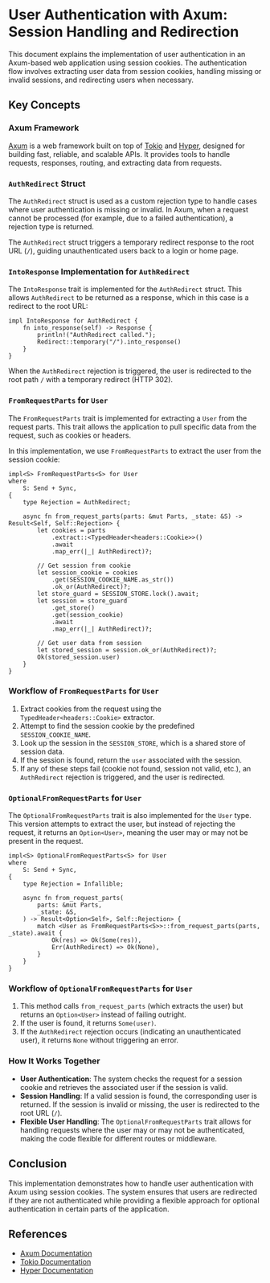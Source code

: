 # User Authentication with Axum: Session Handling and Redirection

This document explains the implementation of user authentication in an Axum-based web application using session cookies. The authentication flow involves extracting user data from session cookies, handling missing or invalid sessions, and redirecting users when necessary.

## Key Concepts

### Axum Framework
[Axum](https://github.com/tokio-rs/axum) is a web framework built on top of [Tokio](https://tokio.rs/) and [Hyper](https://hyper.rs/), designed for building fast, reliable, and scalable APIs. It provides tools to handle requests, responses, routing, and extracting data from requests.

### `AuthRedirect` Struct
The `AuthRedirect` struct is used as a custom rejection type to handle cases where user authentication is missing or invalid. In Axum, when a request cannot be processed (for example, due to a failed authentication), a rejection type is returned.

The `AuthRedirect` struct triggers a temporary redirect response to the root URL (`/`), guiding unauthenticated users back to a login or home page.

### `IntoResponse` Implementation for `AuthRedirect`
The `IntoResponse` trait is implemented for the `AuthRedirect` struct. This allows `AuthRedirect` to be returned as a response, which in this case is a redirect to the root URL:

```rust,ignore
impl IntoResponse for AuthRedirect {
    fn into_response(self) -> Response {
        println!("AuthRedirect called.");
        Redirect::temporary("/").into_response()
    }
}
```

When the `AuthRedirect` rejection is triggered, the user is redirected to the root path `/` with a temporary redirect (HTTP 302).

### `FromRequestParts` for `User`
The `FromRequestParts` trait is implemented for extracting a `User` from the request parts. This trait allows the application to pull specific data from the request, such as cookies or headers.

In this implementation, we use `FromRequestParts` to extract the user from the session cookie:

```rust,ignore
impl<S> FromRequestParts<S> for User
where
    S: Send + Sync,
{
    type Rejection = AuthRedirect;

    async fn from_request_parts(parts: &mut Parts, _state: &S) -> Result<Self, Self::Rejection> {
        let cookies = parts
            .extract::<TypedHeader<headers::Cookie>>()
            .await
            .map_err(|_| AuthRedirect)?;

        // Get session from cookie
        let session_cookie = cookies
            .get(SESSION_COOKIE_NAME.as_str())
            .ok_or(AuthRedirect)?;
        let store_guard = SESSION_STORE.lock().await;
        let session = store_guard
            .get_store()
            .get(session_cookie)
            .await
            .map_err(|_| AuthRedirect)?;

        // Get user data from session
        let stored_session = session.ok_or(AuthRedirect)?;
        Ok(stored_session.user)
    }
}
```

### Workflow of `FromRequestParts` for `User`
1. Extract cookies from the request using the `TypedHeader<headers::Cookie>` extractor.
2. Attempt to find the session cookie by the predefined `SESSION_COOKIE_NAME`.
3. Look up the session in the `SESSION_STORE`, which is a shared store of session data.
4. If the session is found, return the `user` associated with the session.
5. If any of these steps fail (cookie not found, session not valid, etc.), an `AuthRedirect` rejection is triggered, and the user is redirected.

### `OptionalFromRequestParts` for `User`
The `OptionalFromRequestParts` trait is also implemented for the `User` type. This version attempts to extract the user, but instead of rejecting the request, it returns an `Option<User>`, meaning the user may or may not be present in the request.

```rust,ignore
impl<S> OptionalFromRequestParts<S> for User
where
    S: Send + Sync,
{
    type Rejection = Infallible;

    async fn from_request_parts(
        parts: &mut Parts,
        _state: &S,
    ) -> Result<Option<Self>, Self::Rejection> {
        match <User as FromRequestParts<S>>::from_request_parts(parts, _state).await {
            Ok(res) => Ok(Some(res)),
            Err(AuthRedirect) => Ok(None),
        }
    }
}
```

### Workflow of `OptionalFromRequestParts` for `User`
1. This method calls `from_request_parts` (which extracts the user) but returns an `Option<User>` instead of failing outright.
2. If the user is found, it returns `Some(user)`.
3. If the `AuthRedirect` rejection occurs (indicating an unauthenticated user), it returns `None` without triggering an error.

### How It Works Together
- **User Authentication**: The system checks the request for a session cookie and retrieves the associated user if the session is valid.
- **Session Handling**: If a valid session is found, the corresponding user is returned. If the session is invalid or missing, the user is redirected to the root URL (`/`).
- **Flexible User Handling**: The `OptionalFromRequestParts` trait allows for handling requests where the user may or may not be authenticated, making the code flexible for different routes or middleware.

## Conclusion
This implementation demonstrates how to handle user authentication with Axum using session cookies. The system ensures that users are redirected if they are not authenticated while providing a flexible approach for optional authentication in certain parts of the application.

## References
- [Axum Documentation](https://docs.rs/axum/)
- [Tokio Documentation](https://tokio.rs/docs/)
- [Hyper Documentation](https://docs.rs/hyper/)
```
